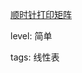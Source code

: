 [顺时针打印矩阵](https://leetcode-cn.com/problems/shun-shi-zhen-da-yin-ju-zhen-lcof)

level: 简单

tags: 线性表

